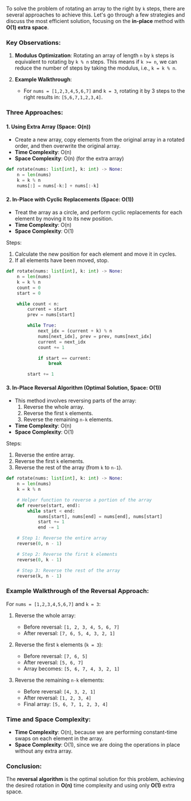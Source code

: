 To solve the problem of rotating an array to the right by `k` steps, there are several approaches to achieve this. Let's go through a few strategies and discuss the most efficient solution, focusing on the **in-place** method with **O(1) extra space**.

### Key Observations:
1. **Modulus Optimization**: Rotating an array of length `n` by `k` steps is equivalent to rotating by `k % n` steps. This means if `k >= n`, we can reduce the number of steps by taking the modulus, i.e., `k = k % n`.

2. **Example Walkthrough**:
   - For `nums = [1,2,3,4,5,6,7]` and `k = 3`, rotating it by 3 steps to the right results in: `[5,6,7,1,2,3,4]`.

### Three Approaches:

#### 1. **Using Extra Array (Space: O(n))**
   - Create a new array, copy elements from the original array in a rotated order, and then overwrite the original array.
   - **Time Complexity**: O(n)
   - **Space Complexity**: O(n) (for the extra array)

```python
def rotate(nums: list[int], k: int) -> None:
    n = len(nums)
    k = k % n
    nums[:] = nums[-k:] + nums[:-k]
```

#### 2. **In-Place with Cyclic Replacements (Space: O(1))**
   - Treat the array as a circle, and perform cyclic replacements for each element by moving it to its new position.
   - **Time Complexity**: O(n)
   - **Space Complexity**: O(1)

   Steps:
   1. Calculate the new position for each element and move it in cycles.
   2. If all elements have been moved, stop.

```python
def rotate(nums: list[int], k: int) -> None:
    n = len(nums)
    k = k % n
    count = 0
    start = 0

    while count < n:
        current = start
        prev = nums[start]

        while True:
            next_idx = (current + k) % n
            nums[next_idx], prev = prev, nums[next_idx]
            current = next_idx
            count += 1

            if start == current:
                break

        start += 1
```

#### 3. **In-Place Reversal Algorithm (Optimal Solution, Space: O(1))**
   - This method involves reversing parts of the array:
     1. Reverse the whole array.
     2. Reverse the first `k` elements.
     3. Reverse the remaining `n-k` elements.
   - **Time Complexity**: O(n)
   - **Space Complexity**: O(1)

   Steps:
   1. Reverse the entire array.
   2. Reverse the first `k` elements.
   3. Reverse the rest of the array (from `k` to `n-1`).

```python
def rotate(nums: list[int], k: int) -> None:
    n = len(nums)
    k = k % n

    # Helper function to reverse a portion of the array
    def reverse(start, end):
        while start < end:
            nums[start], nums[end] = nums[end], nums[start]
            start += 1
            end -= 1

    # Step 1: Reverse the entire array
    reverse(0, n - 1)

    # Step 2: Reverse the first k elements
    reverse(0, k - 1)

    # Step 3: Reverse the rest of the array
    reverse(k, n - 1)
```

### Example Walkthrough of the Reversal Approach:

For `nums = [1,2,3,4,5,6,7]` and `k = 3`:
1. Reverse the whole array:
   - Before reversal: `[1, 2, 3, 4, 5, 6, 7]`
   - After reversal: `[7, 6, 5, 4, 3, 2, 1]`

2. Reverse the first `k` elements (`k = 3`):
   - Before reversal: `[7, 6, 5]`
   - After reversal: `[5, 6, 7]`
   - Array becomes: `[5, 6, 7, 4, 3, 2, 1]`

3. Reverse the remaining `n-k` elements:
   - Before reversal: `[4, 3, 2, 1]`
   - After reversal: `[1, 2, 3, 4]`
   - Final array: `[5, 6, 7, 1, 2, 3, 4]`

### Time and Space Complexity:
- **Time Complexity**: O(n), because we are performing constant-time swaps on each element in the array.
- **Space Complexity**: O(1), since we are doing the operations in place without any extra array.

### Conclusion:
The **reversal algorithm** is the optimal solution for this problem, achieving the desired rotation in **O(n)** time complexity and using only **O(1)** extra space.
